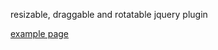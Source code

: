 resizable, draggable and rotatable jquery plugin

[example page](https://htmlpreview.github.io/?https://github.com/aw9223/simple-html-element-interaction-jquery-plugin/blob/master/demo.html)
